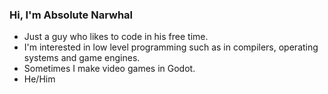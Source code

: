 ### Hi, I'm Absolute Narwhal
- Just a guy who likes to code in his free time.
- I'm interested in low level programming such as in compilers, operating systems and game engines.
- Sometimes I make video games in Godot.
- He/Him
